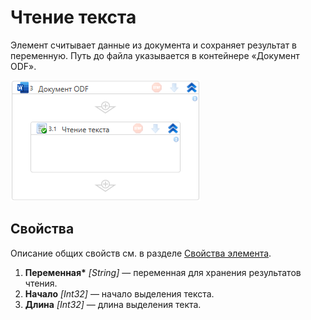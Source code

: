 # Чтение текста

Элемент считывает данные из документа и сохраняет результат в переменную. Путь до файла указывается в контейнере «Документ ODF».

![](<../../../../.gitbook/assets1/windows_items/odf-read-text.png>)


## Свойства

Описание общих свойств см. в разделе [Свойства элемента](https://docs.primo-rpa.ru/primo-rpa/primo-studio/process/elements#svoistva-elementa).

1. **Переменная\*** *[String]* — переменная для хранения результатов чтения.
2. **Начало** *[Int32]* — начало выделения текста.
3. **Длина** *[Int32]* — длина выделения текта.   





